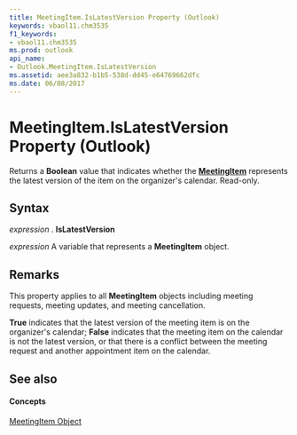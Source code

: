 ```yaml
---
title: MeetingItem.IsLatestVersion Property (Outlook)
keywords: vbaol11.chm3535
f1_keywords:
- vbaol11.chm3535
ms.prod: outlook
api_name:
- Outlook.MeetingItem.IsLatestVersion
ms.assetid: aee3a832-b1b5-538d-dd45-e64769662dfc
ms.date: 06/08/2017
---
```



# MeetingItem.IsLatestVersion Property (Outlook)

Returns a  **Boolean** value that indicates whether the **[MeetingItem](Outlook.MeetingItem.md)** represents the latest version of the item on the organizer's calendar. Read-only.


## Syntax

 _expression_ . **IsLatestVersion**

 _expression_ A variable that represents a **MeetingItem** object.


## Remarks

This property applies to all  **MeetingItem** objects including meeting requests, meeting updates, and meeting cancellation.

 **True** indicates that the latest version of the meeting item is on the organizer's calendar; **False** indicates that the meeting item on the calendar is not the latest version, or that there is a conflict between the meeting request and another appointment item on the calendar.


## See also


#### Concepts


[MeetingItem Object](Outlook.MeetingItem.md)

